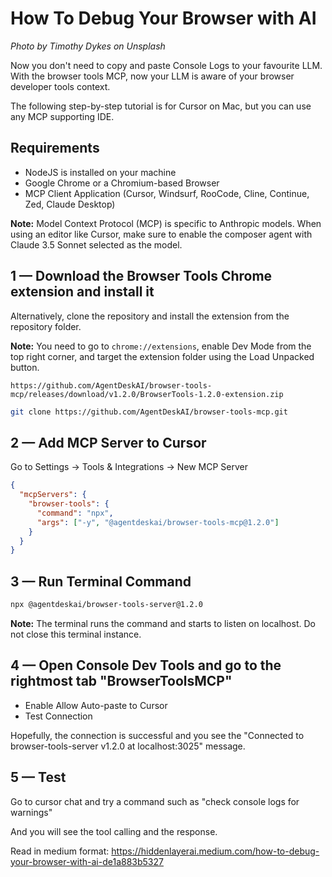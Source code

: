 # How To Debug Your Browser with AI

*Photo by Timothy Dykes on Unsplash*

Now you don't need to copy and paste Console Logs to your favourite LLM. With the browser tools MCP, now your LLM is aware of your browser developer tools context.

The following step-by-step tutorial is for Cursor on Mac, but you can use any MCP supporting IDE.

## Requirements

* NodeJS is installed on your machine
* Google Chrome or a Chromium-based Browser
* MCP Client Application (Cursor, Windsurf, RooCode, Cline, Continue, Zed, Claude Desktop)

**Note:** Model Context Protocol (MCP) is specific to Anthropic models. When using an editor like Cursor, make sure to enable the composer agent with Claude 3.5 Sonnet selected as the model.

## 1 — Download the Browser Tools Chrome extension and install it

Alternatively, clone the repository and install the extension from the repository folder.

**Note:** You need to go to `chrome://extensions`, enable Dev Mode from the top right corner, and target the extension folder using the Load Unpacked button.

```
https://github.com/AgentDeskAI/browser-tools-mcp/releases/download/v1.2.0/BrowserTools-1.2.0-extension.zip
```

```bash
git clone https://github.com/AgentDeskAI/browser-tools-mcp.git
```

## 2 — Add MCP Server to Cursor

Go to Settings -> Tools & Integrations -> New MCP Server

```json
{
  "mcpServers": {
    "browser-tools": {
      "command": "npx",
      "args": ["-y", "@agentdeskai/browser-tools-mcp@1.2.0"]
    }
  }
}
```

## 3 — Run Terminal Command

```bash
npx @agentdeskai/browser-tools-server@1.2.0
```

**Note:** The terminal runs the command and starts to listen on localhost. Do not close this terminal instance.

## 4 — Open Console Dev Tools and go to the rightmost tab "BrowserToolsMCP"

* Enable Allow Auto-paste to Cursor
* Test Connection

Hopefully, the connection is successful and you see the "Connected to browser-tools-server v1.2.0 at localhost:3025" message.

## 5 — Test

Go to cursor chat and try a command such as "check console logs for warnings"

And you will see the tool calling and the response.

Read in medium format: https://hiddenlayerai.medium.com/how-to-debug-your-browser-with-ai-de1a883b5327
